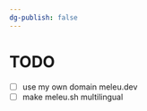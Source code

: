 ```yaml
---
dg-publish: false
---
```

# TODO

- [ ] use my own domain meleu.dev
- [ ] make meleu.sh multilingual